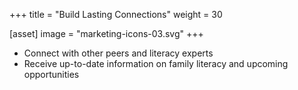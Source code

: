 +++
title = "Build Lasting Connections"
weight = 30

[asset]
  image = "marketing-icons-03.svg"
+++

- Connect with other peers and literacy experts
- Receive up-to-date information on family literacy and upcoming opportunities

